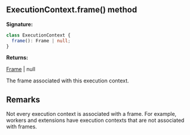 ## ExecutionContext.frame() method

**Signature:**

```typescript
class ExecutionContext {
  frame(): Frame | null;
}
```

**Returns:**

[Frame](./puppeteer.frame.md) \| null

The frame associated with this execution context.

## Remarks

Not every execution context is associated with a frame. For example, workers and extensions have execution contexts that are not associated with frames.
